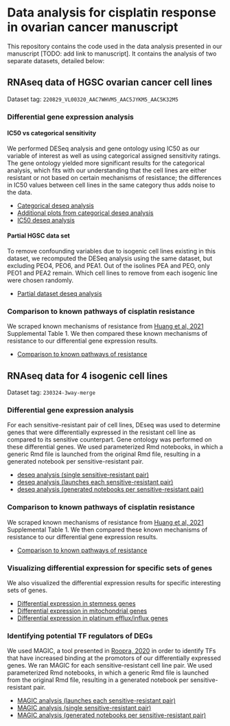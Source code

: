 # Data analysis for cisplatin response in ovarian cancer manuscript

This repository contains the code used in the data analysis presented in our manuscript [TODO: add link to manuscript]. It contains the analysis of two separate datasets, detailed below:

## RNAseq data of HGSC ovarian cancer cell lines

Dataset tag: `220829_VL00320_AAC7WHVM5_AAC5JYKM5_AAC5K32M5`

### Differential gene expression analysis

#### IC50 vs categorical sensitivity

We performed DESeq analysis and gene ontology using IC50 as our variable of interest as well as using categorical assigned sensitivity ratings. The gene ontology yielded more significant results for the categorical analysis, which fits with our understanding that the cell lines are either resistant or not based on certain mechanisms of resistance; the differences in IC50 values between cell lines in the same category thus adds noise to the data.

- [Categorical deseq analysis](220829_VL00320_AAC7WHVM5_AAC5JYKM5_AAC5K32M5_analysis/src/deseq/deseq_analysis_hgsc.Rmd)
- [Additional plots from categorical deseq analysis](220829_VL00320_AAC7WHVM5_AAC5JYKM5_AAC5K32M5_analysis/src/deseq/deseq_platinum_sensitivity_plots.Rmd)
- [IC50 deseq analysis](220829_VL00320_AAC7WHVM5_AAC5JYKM5_AAC5K32M5_analysis/src/deseq/deseq_analysis_hgsc_IC50.Rmd)

#### Partial HGSC data set

To remove confounding variables due to isogenic cell lines existing in this dataset, we recomputed the DESeq analysis using the same dataset, but excluding PEO4, PEO6, and PEA1. Out of the isolines PEA and PEO, only PEO1 and PEA2 remain. Which cell lines to remove from each isogenic line were chosen randomly.

- [Partial dataset deseq analysis](220829_VL00320_AAC7WHVM5_AAC5JYKM5_AAC5K32M5_analysis/src/deseq/deseq_analysis_hgsc-subset.Rmd)

### Comparison to known pathways of cisplatin resistance

We scraped known mechanisms of resistance from [Huang et al, 2021](https://www.nature.com/articles/s41388-021-02055-2#Sec39) Supplemental Table 1. We then compared these known mechanisms of resistance to our differential gene expression results.

- [Comparison to known pathways of resistance](220829_VL00320_AAC7WHVM5_AAC5JYKM5_AAC5K32M5_analysis/src/deseq/known_pathways/prev_literature_resistance_mechanisms.ipynb)

## RNAseq data for 4 isogenic cell lines

Dataset tag: `230324-3way-merge`

### Differential gene expression analysis

For each sensitive-resistant pair of cell lines, DEseq was used to determine genes that were differentially expressed in the resistant cell line as compared to its sensitive counterpart. Gene ontology was performed on these differential genes. We used parameterized Rmd notebooks, in which a generic Rmd file is launched from the original Rmd file, resulting in a generated notebook per sensitive-resistant pair.

- [deseq analysis (single sensitive-resistant pair)](230324-3way-merge_analysis/src/deseq/single-cellline-vs-control.Rmd)
- [deseq analysis (launches each sensitive-resistant pair)](230324-3way-merge_analysis/src/deseq/deseq-analysis.Rmd)
- [deseq analysis (generated notebooks per sensitive-resistant pair)](/Users/Ryan/Projects/ovarian_cancer_cisplatin_response_manuscript/230324-3way-merge_analysis/src/deseq/generated-notebooks)

### Comparison to known pathways of cisplatin resistance

We scraped known mechanisms of resistance from [Huang et al, 2021](https://www.nature.com/articles/s41388-021-02055-2#Sec39) Supplemental Table 1. We then compared these known mechanisms of resistance to our differential gene expression results.

- [Comparison to known pathways of resistance](230324-3way-merge_analysis/src/deseq/specific-pathways/prev_literature_resistance_mechanisms.ipynb)

### Visualizing differential expression for specific sets of genes

We also visualized the differential expression results for specific interesting sets of genes.

- [Differential expression in stemness genes](230324-3way-merge_analysis/src/deseq/specific-pathways/Stemness.Rmd)
- [Differential expression in mitochondrial genes](Users/Ryan/Projects/ovarian_cancer_cisplatin_response_manuscript/230324-3way-merge_analysis/src/deseq/specific-pathways/mitochondrial-genes.Rmd)
- [Differential expression in platinum efflux/influx genes](/Users/Ryan/Projects/ovarian_cancer_cisplatin_response_manuscript/230324-3way-merge_analysis/src/deseq/specific-pathways/PlatinumEffluxInflux.Rmd)

### Identifying potential TF regulators of DEGs

We used MAGIC, a tool presented in [Roopra, 2020](https://journals.plos.org/ploscompbiol/article?id=10.1371/journal.pcbi.1007800) in order to identify TFs that have increased binding at the promotors of our differentially expressed genes. We ran MAGIC for each sensitive-resistant cell line pair. We used parameterized Rmd notebooks, in which a generic Rmd file is launched from the original Rmd file, resulting in a generated notebook per sensitive-resistant pair.

- [MAGIC analysis (launches each sensitive-resistant pair)](230324-3way-merge_analysis/src/magic/magic-analysis.Rmd)
- [MAGIC analysis (single sensitive-resistant pair)](230324-3way-merge_analysis/src/magic/single-sensitive-resistant-pair-magic-analysis.Rmd)
- [MAGIC analysis (generated notebooks per sensitive-resistant pair)](230324-3way-merge_analysis/src/magic/generated-notebooks)